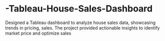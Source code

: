 # -Tableau-House-Sales-Dashboard
Designed a Tableau dashboard to analyze house sales data, showcasing trends in pricing, sales. The project provided actionable insights to identify market price and optimize sales
